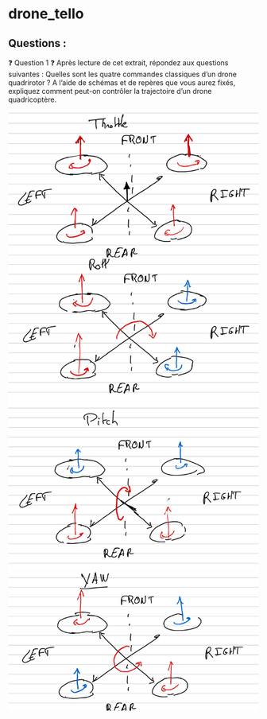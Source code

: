 # drone_tello 

## Questions :

❓ Question 1 ❓
Après lecture de cet extrait, répondez aux questions suivantes :
Quelles sont les quatre commandes classiques d’un drone quadrirotor ?
A l’aide de schémas et de repères que vous aurez fixés, expliquez comment
peut-on contrôler la trajectoire d’un drone quadricoptère.

![Throttle](https://github.com/Clement-Leclercq/drone_tello/blob/main/image/Throttle.png?raw=true)
![Roll](https://github.com/Clement-Leclercq/drone_tello/blob/main/image/Roll.png?raw=true)
![Pitch](https://github.com/Clement-Leclercq/drone_tello/blob/main/image/Pitch.png?raw=true)
![Yaw](https://github.com/Clement-Leclercq/drone_tello/blob/main/image/Yaw.png?raw=true)


    

